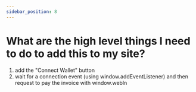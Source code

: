 ```yaml
---
sidebar_position: 8
---
```


# What are the high level things I need to do to add this to my site?

1. add the "Connect Wallet" button
2. wait for a connection event (using window.addEventListener) and then request to pay the invoice with window.webln